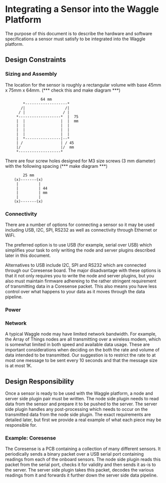 # Integrating a Sensor into the Waggle Platform

The purpose of this document is to describe the hardware and software
specifications a sensor must satisfy to be integrated into the Waggle platform.

## Design Constraints

### Sizing and Assembly

The location for the sensor is roughly a rectangular volume with base
45mm x 75mm x 64mm. (*** check this and make diagram ***)

```
                64 mm
        *-------------------*
       /|                  /|
      / |                 / |
     *-------------------*  |  75
     |  |                |  |  mm
     |  |                |  |
     |  |                |  |
     |  |                |  |
     |  *----------------|--*
     | /                 | / 45
     |/                  |/  mm
     *-------------------*
```

There are four screw holes designed for M3 size screws (3 mm diameter) with the following spacing (*** make diagram ***)

```
        25 mm
    (x)-------(x)
     |         |
     |         | 44
     |         | mm
     |         |
    (x)-------(x)
```

### Connectivity

There are a number of options for connecting a sensor so it may be used including
USB, I2C, SPI, RS232 as well as connectivity through Ethernet or WiFi.

The preferred option is to use USB (for example, serial over USB) which simplifies
your task to only writing the node and server plugins described later in this document.

Alternatives to USB include I2C, SPI and RS232 which are connected through our
Coresense board. The major disadvantage with these options is that it not only
requires you to write the node and server plugins, but you also must maintain
firmware adhereing to the rather stringent requirement of transmitting data
in a Coresense packet. This also means you have less control over what happens
to your data as it moves through the data pipeline.

### Power

### Network

A typical Waggle node may have limited network bandwidth. For example, the Array
of Things nodes are all transmitting over a wireless modem, which is somewhat
limited in both speed and available data usage. These are important considerations
when deciding on the both the rate and volume of data intended to be transmitted.
Our suggestion is to restrict the rate to at most one message to be sent every 10
seconds and that the message size is at most 1K.

## Design Responsibility

Once a sensor is ready to be used with the Waggle platform, a node and server
side plugin pair must be written. The node side plugin needs to read data from
the sensor and prepare it to be pushed to the server. The server side plugin
handles any post-processing which needs to occur on the transmitted data from
the node side plugin. The exact requirements are detailed later, but first we
provide a real example of what each piece may be responsible for.

### Example: Coresense

The Coresense is a PCB containing a collection of many different sensors. It
periodically sends a binary packet over a USB serial port containing readings
from each of the onboard sensors. The node side plugin reads this packet from
the serial port, checks it for validity and then sends it as-is to the server.
The server side plugin takes this packet, decodes the various readings from it
and forwards it further down the server side data pipeline.
